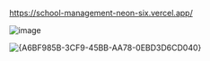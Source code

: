 https://school-management-neon-six.vercel.app/


![image](https://github.com/user-attachments/assets/415e6dfd-43dc-4bf8-89fd-d324cb5b809a)




![{A6BF985B-3CF9-45BB-AA78-0EBD3D6CD040}](https://github.com/user-attachments/assets/ba459a2a-37c9-4418-b39f-0b16745bb282)
